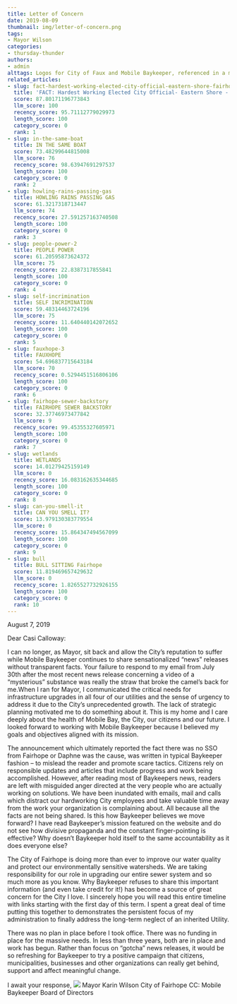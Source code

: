 ```yaml
---
title: Letter of Concern
date: 2019-08-09
thumbnail: img/letter-of-concern.png
tags:
- Mayor Wilson
categories:
- thursday-thunder
authors:
- admin
alttags: Logos for City of Faux and Mobile Baykeeper, referenced in a mayoral dispute over news releases and transparency
related_articles:
- slug: fact-hardest-working-elected-city-official-eastern-shore-fairhope-mayor-karin-wilson
  title: 'FACT: Hardest Working Elected City Official- Eastern Shore - Fairhope Mayor Karin Wilson'
  score: 87.80171196773843
  llm_score: 100
  recency_score: 95.71112779029973
  length_score: 100
  category_score: 0
  rank: 1
- slug: in-the-same-boat
  title: IN THE SAME BOAT
  score: 73.48299644815008
  llm_score: 76
  recency_score: 98.63947691297537
  length_score: 100
  category_score: 0
  rank: 2
- slug: howling-rains-passing-gas
  title: HOWLING RAINS PASSING GAS
  score: 61.3217318713447
  llm_score: 74
  recency_score: 27.591257163740508
  length_score: 100
  category_score: 0
  rank: 3
- slug: people-power-2
  title: PEOPLE POWER
  score: 61.20595873624372
  llm_score: 75
  recency_score: 22.8387317855841
  length_score: 100
  category_score: 0
  rank: 4
- slug: self-incrimination
  title: SELF INCRIMINATION
  score: 59.48314463724196
  llm_score: 75
  recency_score: 11.640440142072652
  length_score: 100
  category_score: 0
  rank: 5
- slug: fauxhope-3
  title: FAUXHOPE
  score: 54.696837715643184
  llm_score: 70
  recency_score: 0.5294451516806106
  length_score: 100
  category_score: 0
  rank: 6
- slug: fairhope-sewer-backstory
  title: FAIRHOPE SEWER BACKSTORY
  score: 32.37746973477842
  llm_score: 9
  recency_score: 99.45355327605971
  length_score: 100
  category_score: 0
  rank: 7
- slug: wetlands
  title: WETLANDS
  score: 14.01279425159149
  llm_score: 0
  recency_score: 16.083162635344685
  length_score: 100
  category_score: 0
  rank: 8
- slug: can-you-smell-it
  title: CAN YOU SMELL IT?
  score: 13.979130383779554
  llm_score: 0
  recency_score: 15.864347494567099
  length_score: 100
  category_score: 0
  rank: 9
- slug: bull
  title: BULL SITTING Fairhope
  score: 11.819469657429632
  llm_score: 0
  recency_score: 1.8265527732926155
  length_score: 100
  category_score: 0
  rank: 10
---
```

August 7, 2019

Dear Casi Calloway:

I can no longer, as Mayor, sit back and allow the City’s reputation to suffer while Mobile Baykeeper continues to share sensationalized “news” releases without transparent facts. Your failure to respond to my email from July 30th after the most recent news release concerning a video of a “mysterious” substance was really the straw that broke the camel’s back for me.When I ran for Mayor, I communicated the critical needs for infrastructure upgrades in all four of our utilities and the sense of urgency to address it due to the City’s unprecedented growth. The lack of strategic planning motivated me to do something about it. This is my home and I care deeply about the health of Mobile Bay, the City, our citizens and our future. I looked forward to working with Mobile Baykeeper because I believed my goals and objectives aligned with its mission.

The announcement which ultimately reported the fact there was no SSO from Fairhope or Daphne was the cause, was written in typical Baykeeper fashion – to mislead the reader and promote scare tactics. Citizens rely on responsible updates and articles that include progress and work being accomplished. However, after reading most of Baykeepers news, readers are left with misguided anger directed at the very people who are actually working on solutions. We have been inundated with emails, mail and calls which distract our hardworking City employees and take valuable time away from the work your organization is complaining about. All because all the facts are not being shared. Is this how Baykeeper believes we move forward? I have read Baykeeper’s mission featured on the website and do not see how divisive propaganda and the constant finger-pointing is effective? Why doesn’t Baykeeper hold itself to the same accountability as it does everyone else?

The City of Fairhope is doing more than ever to improve our water quality and protect our environmentally sensitive watersheds. We are taking responsibility for our role in upgrading our entire sewer system and so much more as you know. Why Baykeeper refuses to share this important information (and even take credit for it!) has become a source of great concern for the City I love. I sincerely hope you will read this entire timeline with links starting with the first day of this term. I spent a great deal of time putting this together to demonstrates the persistent focus of my administration to finally address the long-term neglect of an inherited Utility.

There was no plan in place before I took office. There was no funding in place for the massive needs. In less than three years, both are in place and work has begun. Rather than focus on “gotcha” news releases, it would be so refreshing for Baykeeper to try a positive campaign that citizens, municipalities, businesses and other organizations can really get behind, support and affect meaningful change.

I await your response, ![](https://cdn.rippreport.com/wp-content/uploads/2019/08/signature1-300x156.jpg) Mayor Karin Wilson City of Fairhope CC: Mobile Baykeeper Board of Directors
